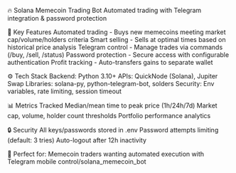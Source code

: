 🔥 Solana Memecoin Trading Bot
Automated trading with Telegram integration & password protection

📌 Key Features
Automated trading - Buys new memecoins meeting market cap/volume/holders criteria
Smart selling - Sells at optimal times based on historical price analysis
Telegram control - Manage trades via commands (/buy, /sell, /status)
Password protection - Secure access with configurable authentication
Profit tracking - Auto-transfers gains to separate wallet

⚙️ Tech Stack
Backend: Python 3.10+
APIs: QuickNode (Solana), Jupiter Swap
Libraries: solana-py, python-telegram-bot, solders
Security: Env variables, rate limiting, session timeout

📊 Metrics Tracked
Median/mean time to peak price (1h/24h/7d)
Market cap, volume, holder count thresholds
Portfolio performance analytics

🔒 Security
All keys/passwords stored in .env
Password attempts limiting (default: 3 tries)
Auto-logout after 12h inactivity

🚀 Perfect for: Memecoin traders wanting automated execution with Telegram mobile control/solana_memecoin_bot
